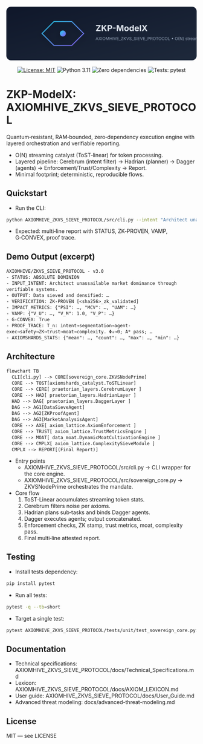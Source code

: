<p align="center">
  <img src="assets/banner.svg" alt="ZKP-ModelX banner" width="640"/>
</p>

<p align="center">
  <a href="LICENSE"><img src="https://img.shields.io/badge/license-MIT-green.svg" alt="License: MIT"></a>
  <img src="https://img.shields.io/badge/python-3.11-blue.svg" alt="Python 3.11">
  <img src="https://img.shields.io/badge/deps-0-brightgreen.svg" alt="Zero dependencies">
  <img src="https://img.shields.io/badge/tests-pytest-6C9EEB.svg" alt="Tests: pytest">
</p>

# ZKP-ModelX: AXIOMHIVE_ZKVS_SIEVE_PROTOCOL

Quantum‑resistant, RAM‑bounded, zero‑dependency execution engine with layered orchestration and verifiable reporting.

- O(N) streaming catalyst (ToST‑linear) for token processing.
- Layered pipeline: Cerebrum (intent filter) → Hadrian (planner) → Dagger (agents) → Enforcement/Trust/Complexity → Report.
- Minimal footprint; deterministic, reproducible flows.

## Quickstart
- Run the CLI:
```bash path=null start=null
python AXIOMHIVE_ZKVS_SIEVE_PROTOCOL/src/cli.py --intent "Architect unassailable market dominance through verifiable systems."
```
- Expected: multi‑line report with STATUS, ZK‑PROVEN, VAMP, G‑CONVEX, proof trace.

## Demo Output (excerpt)
```text path=null start=null
AXIOMHIVE/ZKVS_SIEVE_PROTOCOL - v3.0
- STATUS: ABSOLUTE DOMINION
- INPUT_INTENT: Architect unassailable market dominance through verifiable systems.
- OUTPUT: Data sieved and densified: …
- VERIFICATION: ZK-PROVEN [<sha256>_zk_validated]
- IMPACT_METRICS: {"PSI": …, "MCV": …, "UAM": …}
- VAMP: {"V_U": …, "V_M": 1.0, "V_P": …}
- G-CONVEX: True
- PROOF_TRACE: T_n: intent→segmentation→agent-exec→safety→ZK→trust→moat→complexity. Φ↓→0; A* pass; …
- AXIOMSHARDS_STATS: {"mean": …, "count": …, "max": …, "min": …}
```

## Architecture
```mermaid path=null start=null
flowchart TB
  CLI[cli.py] --> CORE[sovereign_core.ZKVSNodePrime]
  CORE --> TOST[axiomshards_catalyst.ToSTLinear]
  CORE --> CERE[ praetorian_layers.CerebrumLayer ]
  CORE --> HAD[ praetorian_layers.HadrianLayer ]
  HAD --> DAG[ praetorian_layers.DaggerLayer ]
  DAG --> AG1[DataSieveAgent]
  DAG --> AG2[ZKProofAgent]
  DAG --> AG3[MarketAnalysisAgent]
  CORE --> AXE[ axiom_lattice.AxiomEnforcement ]
  CORE --> TRUST[ axiom_lattice.TrustMetricsEngine ]
  CORE --> MOAT[ data_moat.DynamicMoatCultivationEngine ]
  CORE --> CMPLX[ axiom_lattice.ComplexitySieveModule ]
  CMPLX --> REPORT[(Final Report)]
```

- Entry points
  - AXIOMHIVE_ZKVS_SIEVE_PROTOCOL/src/cli.py → CLI wrapper for the core engine.
  - AXIOMHIVE_ZKVS_SIEVE_PROTOCOL/src/sovereign_core.py → ZKVSNodePrime orchestrates the mandate.
- Core flow
  1) ToST‑Linear accumulates streaming token stats.
  2) Cerebrum filters noise per axioms.
  3) Hadrian plans sub‑tasks and binds Dagger agents.
  4) Dagger executes agents; output concatenated.
  5) Enforcement checks, ZK stamp, trust metrics, moat, complexity pass.
  6) Final multi‑line attested report.

## Testing
- Install tests dependency:
```bash path=null start=null
pip install pytest
```
- Run all tests:
```bash path=null start=null
pytest -q --tb=short
```
- Target a single test:
```bash path=null start=null
pytest AXIOMHIVE_ZKVS_SIEVE_PROTOCOL/tests/unit/test_sovereign_core.py::TestSovereignCore::test_basic_flow -q
```

## Documentation
- Technical specifications: AXIOMHIVE_ZKVS_SIEVE_PROTOCOL/docs/Technical_Specifications.md
- Lexicon: AXIOMHIVE_ZKVS_SIEVE_PROTOCOL/docs/AXIOM_LEXICON.md
- User guide: AXIOMHIVE_ZKVS_SIEVE_PROTOCOL/docs/User_Guide.md
- Advanced threat modeling: docs/advanced-threat-modeling.md

## License
MIT — see LICENSE
